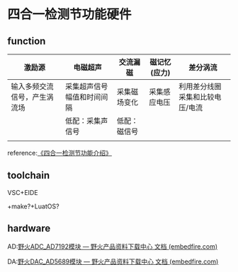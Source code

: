 # 四合一检测节功能硬件

## function

| 激励源                       | 电磁超声                   | 交流漏磁     | 磁记忆(应力) | 差分涡流                        |
| ---------------------------- | -------------------------- | ------------ | ------------ | ------------------------------- |
| 输入多频交流信号，产生涡流场 | 采集超声信号幅值和时间间隔 | 采集磁场变化 | 采集感应电压 | 利用差分线圈采集和比较电压/电流 |
|                              | 低配：采集声信号           | 低配：磁信号 |              |                                 |
|                              |                            |              |              |                                 |

reference:[《四合一检测节功能介绍》](./四合一检测节功能介绍.docx)

## toolchain

VSC+EIDE

+make?+LuatOS?

## hardware

AD:[野火ADC_AD7192模块 — 野火产品资料下载中心 文档 (embedfire.com)](https://doc.embedfire.com/products/link/zh/latest/module/adc_dac/adc_ad7192.html)

DA:[野火DAC_AD5689模块 — 野火产品资料下载中心 文档 (embedfire.com)](https://doc.embedfire.com/products/link/zh/latest/module/adc_dac/dac_ad5689.html)
